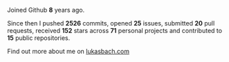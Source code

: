 Joined Github **8** years ago.

Since then I pushed **2526** commits, opened **25** issues, submitted **20** pull requests, received **152** stars across **71** personal projects and contributed to **15** public repositories.

Find out more about me on [lukasbach.com](https://lukasbach.com)
